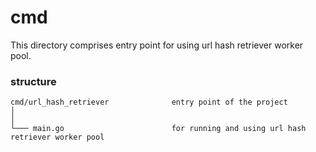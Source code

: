 # cmd

This directory comprises entry point for using url hash retriever worker pool.

### structure

```
cmd/url_hash_retriever              entry point of the project
│
│      
└─── main.go                        for running and using url hash retriever worker pool
```